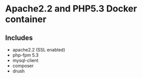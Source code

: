 # Apache2.2 and PHP5.3 Docker container

## Includes

- apache2.2 (SSL enabled)
- php-fpm 5.3
- mysql-client
- composer
- drush
